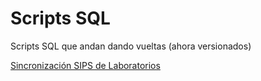 # Scripts SQL

Scripts SQL que andan dando vueltas (ahora versionados)


[Sincronización SIPS de Laboratorios](laboratorios_sips/subsecretaria/README.md)
